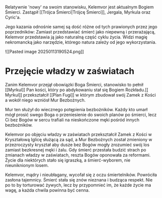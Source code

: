 Relatywnie 'nowy' na swoim stanowisku, Kelemvor jest aktualnym Bogiem Śmierci. Zastąpił [[Trójca Śmierci|Trójcę Śmierci]], Jergala, Myrkula oraz Cyric'a.

Jego kazania odnośnie samej są dość różne od tych prawionych przez jego poprzedników: Zamiast przedstawiać śmierć jako niepewną i przerażającą, Kelemvor przedstawia ją jako naturalną część cyklu życia.  Widzi magię nekromancką jako narzędzie, którego natura zależy od jego wykorzystania.

![[Pasted image 20250113190524.png]]

# Przejęcie władzy w zaświatach

Zanim Kelemvor przejął obowiązki Boga Śmierci, stanowisko to pełnił [[Myrkul]] Pan kości, który po abdykowaniu stał się Bogiem Rozkładu.[[ Myrkul]] przekształcił [[Plan Fugi]] w którym zbudował swój Zamek z Kości a wokół niego wzniósł Mur Bezbożnych. 

Mur ten służył do wiecznego potępienia bezbożników. Każdy kto umarł mógł prosić swego Boga o przeniesienie do swoich planów po śmierci, lecz Ci bez Bogów w sercu trafiali na nieskończone męki pośród innych bezbożników. 

Kelemvor po objęciu władzy w zaświatach przekształcił Zamek z Kości w Kryształową Iglicę służącą za sąd, a Mur Bezbożnych został zmieniony w przezroczysty kryształ aby dusze bez Bogów mogły zrozumieć swój los zamiast bezkresnej męki i żalu. Gdy śmierć przestała budzić strach po zmianach władzy w zaświatach, reszta Bogów oponowała za reformami. Życie dla niektórych stało się igraszką, a śmierć-wyborem, nie nieuniknionym losem.

Kelemvor, mądry i nieubłagany, wycofał się z oczu śmiertelników. Powróciła zasłona tajemnicy. Śmierć stała się znów nieznana i budząca respekt. Nie po to by torturować żywych, lecz by przypomnieć im, że każde życie ma wagę, a każda chwila powinna być cenna.
